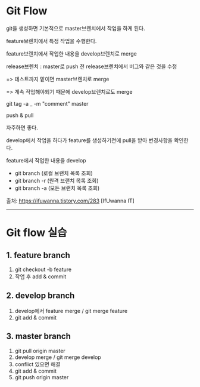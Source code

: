 # Git Flow

git을 생성하면 기본적으로 master브렌치에서 작업을 하게 된다.

feature브렌치에서 특정 작업을 수행한다.

feature브렌치에서 작업한 내용을 develop브렌치로 merge



release브렌치 : master로 push 전 release브렌치에서 버그와 같은 것을 수정

=> 테스트까지 맡이면 master브렌치로 merge

=> 계속 작업해야되기 때문에 develop브렌치로도 merge





git tag -a _ -m "comment" master



push & pull

자주하면 좋다.

develop에서 작업을 하다가 feature를 생성하기전에 pull을 받아 변경사항을 확인한다.

feature에서 작업한 내용을 develop



- git branch (로컬 브랜치 목록 조회) 
- git branch -r (원격 브랜치 목록 조회) 
- git branch -a (모든 브랜치 목록 조회)

출처: <https://ifuwanna.tistory.com/283> [IfUwanna IT]

---

# Git flow 실습
## 1. feature branch
1. git checkout -b feature
2. 작업 후 add & commit

## 2. develop branch
1. develop에서 feature merge / git merge feature
2. git add & commit

## 3. master branch
1. git pull origin master
2. develop merge / git merge develop
3. conflict 있으면 해결
4. git add & commit
5. git push origin master
